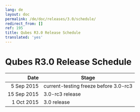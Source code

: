```yaml
---
lang: de
layout: doc
permalink: /de/doc/releases/3.0/schedule/
redirect_from: []
ref: 195
title: Qubes R3.0 Release Schedule
translated: 'yes'
---
```


Qubes R3.0 Release Schedule
===========================

|  Date       | Stage                                 |
| -----------:| ------------------------------------- |
|  5 Sep 2015 | current-testing freeze before 3.0-rc3 |
| 15 Sep 2015 | 3.0-rc3 release                       |
|  1 Oct 2015 | 3.0 release                           |